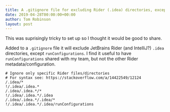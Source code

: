 ```yaml
---
title: A .gitignore file for excluding Rider (.idea) directories, except runConfigurations
date: 2019-04-28T00:00:00+00:00
author: Tom Robinson
layout: post
---
```


This was suprisingly tricky to set up so I thought it would be good to share.

Added to a `.gitignore` file it will exclude JetBrains Rider (and IntelliJ?) `.idea` directories, except `runConfigurations`. I find it useful to have `runConfigurations` shared with my team, but not the other Rider metadata/configuration.

```
# Ignore only specific Rider files/directories
# For syntax see: https://stackoverflow.com/a/14422549/12124
/.idea/*
!/.idea/.idea.*
/.idea/.idea.*/*
!/.idea/.idea.*/.idea
/.idea/.idea.*/.idea/*
!/.idea/.idea.*/.idea/runConfigurations
```